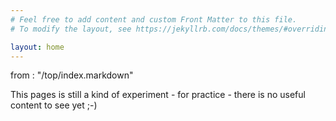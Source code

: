 ```yaml
---
# Feel free to add content and custom Front Matter to this file.
# To modify the layout, see https://jekyllrb.com/docs/themes/#overriding-theme-defaults

layout: home
---
```


from : "/top/index.markdown"

This pages is still a kind of experiment - for practice - there is no useful content to see yet ;-)
 
